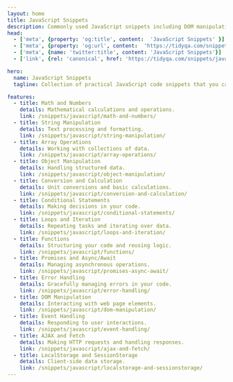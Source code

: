 ```yaml
---
layout: home
title: JavaScript Snippets
description: Commonly used JavaScript snippets including DOM manipulation, Array and Object managements.
head:
  - ['meta', {property: 'og:title', content:  'JavaScript Snippets' }]
  - ['meta', {property: 'og:url', content:  'https://tidyqa.com/snippets/javascript/' }] 
  - ['meta', {name: 'twitter:title', content: 'JavaScript Snippets'}]
  - ['link', {rel: 'canonical', href: 'https://tidyqa.com/snippets/javascript/'}]

hero:
  name: JavaScript Snippets
  tagline: Collection of practical JavaScript code snippets that you can use in your projects.

features:
  - title: Math and Numbers
    details: Mathematical calculations and operations.
    link: /snippets/javascript/math-and-numbers/
  - title: String Manipulation
    details: Text processing and formatting.
    link: /snippets/javascript/string-manipulation/
  - title: Array Operations
    details: Working with collections of data.
    link: /snippets/javascript/array-operations/
  - title: Object Manipulation
    details: Handling structured data.
    link: /snippets/javascript/object-manipulation/
  - title: Conversion and Calculation
    details: Unit conversions and basic calculations.
    link: /snippets/javascript/conversion-and-calculation/
  - title: Conditional Statements
    details: Making decisions in your code.
    link: /snippets/javascript/conditional-statements/
  - title: Loops and Iteration
    details: Repeating tasks and iterating over data.
    link: /snippets/javascript/loops-and-iteration/
  - title: Functions
    details: Structuring your code and reusing logic.
    link: /snippets/javascript/functions/
  - title: Promises and Async/Await
    details: Managing asynchronous operations.
    link: /snippets/javascript/promises-async-await/
  - title: Error Handling
    details: Gracefully managing errors in your code.
    link: /snippets/javascript/error-handling/
  - title: DOM Manipulation
    details: Interacting with web page elements.
    link: /snippets/javascript/dom-manipulation/
  - title: Event Handling
    details: Responding to user interactions.
    link: /snippets/javascript/event-handling/
  - title: AJAX and Fetch
    details: Making HTTP requests and handling responses.
    link: /snippets/javascript/ajax-and-fetch/
  - title: LocalStorage and SessionStorage
    details: Client-side data storage.
    link: /snippets/javascript/localstorage-and-sessionstorage/
---
```


